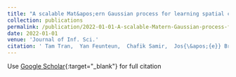 ```yaml
---
title: "A scalable Mat&apos;ern Gaussian process for learning spatial curves distributions"
collection: publications
permalink: /publication/2022-01-01-A-scalable-Matern-Gaussian-process-for-learning-spatial-curves-distributions
date: 2022-01-01
venue: 'Journal of Inf. Sci.'
citation: ' Tam Tran,  Yan Feunteun,  Chafik Samir,  Jos{\&apos;{e}} Braga, &quot;A scalable Mat&amp;apos;ern Gaussian process for learning spatial curves distributions.&quot; Journal of Inf. Sci., 2022.'
---
```

Use [Google Scholar](https://scholar.google.com/scholar?q=A+scalable+Mat&#x27;ern+Gaussian+process+for+learning+spatial+curves+distributions){:target="_blank"} for full citation